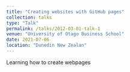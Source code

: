 ```yaml
---
title: "Creating websites with GitHub pages"
collection: talks
type: "Talk"
permalink: /talks/2012-03-01-talk-1
venue: "University of Otago Business School"
date: 2021-07-06
location: "Dunedin New Zealan"
---
```


Learning how to create webpages
